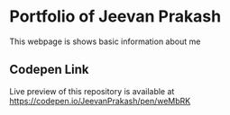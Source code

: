 # Portfolio of Jeevan Prakash
This webpage is shows basic information about me

## Codepen Link
Live preview of this repository is available at https://codepen.io/JeevanPrakash/pen/weMbRK
